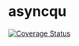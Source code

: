 # asyncqu

[![Coverage Status](https://coveralls.io/repos/github/goforbroke1006/asyncqu/badge.svg)](https://coveralls.io/github/goforbroke1006/asyncqu)
